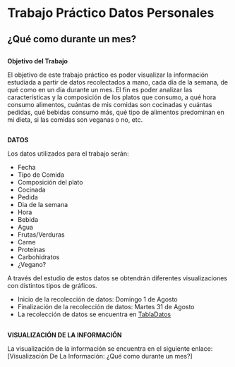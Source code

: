 # Trabajo Práctico Datos Personales

## ¿Qué como durante un mes?

##

**Objetivo del Trabajo**

El objetivo de este trabajo práctico es poder visualizar la información estudiada a partir de  datos recolectados a mano, cada día de la semana, de qué como en un día durante un mes. El fin es poder analizar las características y la composición de los platos que consumo, a qué hora consumo alimentos, cuántas de mis comidas son cocinadas y cuántas pedidas, qué bebidas consumo más, qué tipo de alimentos predominan en mi dieta, si las comidas son veganas o no, etc.


##

**DATOS**

Los datos utilizados para el trabajo serán:
* Fecha
* Tipo de Comida
* Composición del plato
* Cocinada
* Pedida
* Dia de la semana
* Hora
* Bebida
* Agua
* Frutas/Verduras
* Carne
* Proteinas
* Carbohidratos
* ¿Vegano?

A través del estudio de estos datos se obtendrán diferentes visualizaciones con distintos tipos de gráficos.

* Inicio de la recolección de datos: Domingo 1 de Agosto
* Finalización de la recolección de datos: Martes 31 de Agosto
* La recolección de datos se encuentra en  [TablaDatos](TablaDatos.csv)

##


**VISUALIZACIÓN DE LA INFORMACIÓN**

La visualización de la información se encuentra en el siguiente enlace: [Visualización De La Información: ¿Qué como durante un mes?]


